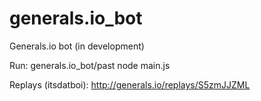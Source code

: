 # generals.io_bot

Generals.io bot (in development)

Run:
generals.io_bot/past
node main.js

Replays (itsdatboi):
http://generals.io/replays/S5zmJJZML
